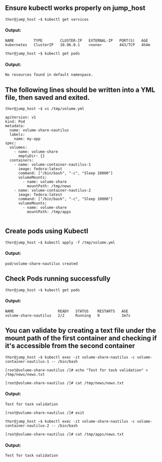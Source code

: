 ## Ensure kubectl works properly on jump_host
```
thor@jump_host ~$ kubectl get services
```
#### Output:
```
NAME         TYPE        CLUSTER-IP   EXTERNAL-IP   PORT(S)   AGE
kubernetes   ClusterIP   10.96.0.1    <none>        443/TCP   4h4m
```
```
thor@jump_host ~$ kubectl get pods
```
#### Output:
```
No resources found in default namespace.
```
## The following lines should be written into a YML file, then saved and exited.
```
thor@jump_host ~$ vi /tmp/volume.yml
```

```
apiVersion: v1
kind: Pod
metadata: 
  name: volume-share-nautilus
  labels: 
    name: my-app
spec: 
  volumes:
    - name: volume-share
      emptyDir: {}
  containers:
    - name: volume-container-nautilus-1
      image: fedora:latest
      command: ["/bin/bash", "-c", "Sleep 10000"]
      volumeMounts:
        - name: volume-share
          mountPath: /tmp/news
    - name: volume-container-nautilus-2
      image: fedora:latest
      command: ["/bin/bash", "-c", "Sleep 10000"]
      volumeMounts:
        - name: volume-share
          mountPath: /tmp/apps
          
```
      
## Create pods using Kubectl   
        
```          
thor@jump_host ~$ kubectl apply -f /tmp/volume.yml
```
#### Output:
``` 
pod/volume-share-nautilus created
```
## Check Pods running successfully
```
thor@jump_host ~$ kubectl get pods
```
#### Output:
```
NAME                    READY   STATUS    RESTARTS   AGE
volume-share-nautilus   2/2     Running   0          1m7s
```
## You can validate by creating a text file under the mount path of the first container and checking if it's accessible from the second container
```
thor@jump_host ~$ kubectl exec -it volume-share-nautilus -c volume-container-nautilus-1 -- /bin/bash
```
```
[root@volume-share-nautilus /]# echo "Test for task validation" > /tmp/news/news.txt
```
```
[root@volume-share-nautilus /]# cat /tmp/news/news.txt 
```
#### Output:
```
Test for task validation
```

```
[root@volume-share-nautilus /]# exit
```

```
thor@jump_host ~$ kubectl exec -it volume-share-nautilus -c volume-container-nautilus-2 -- /bin/bash
```
```
[root@volume-share-nautilus /]# cat /tmp/apps/news.txt 
```
#### Output:
```
Test for task validation
```



